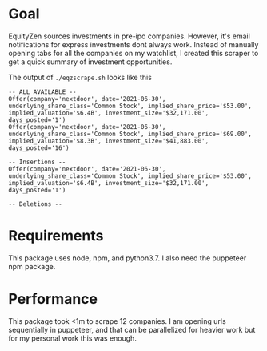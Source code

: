 # Goal

EquityZen sources investments in pre-ipo companies. However, it's email notifications for express investments dont always work. Instead of manually opening tabs for all the companies on my watchlist, I created this scraper to get a quick summary of investment opportunities.

The output of `./eqzscrape.sh` looks like this

```
-- ALL AVAILABLE --
Offer(company='nextdoor', date='2021-06-30', underlying_share_class='Common Stock', implied_share_price='$53.00', implied_valuation='$6.4B', investment_size='$32,171.00', days_posted='1')
Offer(company='nextdoor', date='2021-06-30', underlying_share_class='Common Stock', implied_share_price='$69.00', implied_valuation='$8.3B', investment_size='$41,883.00', days_posted='16')

-- Insertions --
Offer(company='nextdoor', date='2021-06-30', underlying_share_class='Common Stock', implied_share_price='$53.00', implied_valuation='$6.4B', investment_size='$32,171.00', days_posted='1')

-- Deletions --

```

# Requirements

This package uses node, npm, and python3.7. I also need the puppeteer npm package.

# Performance

This package took <1m to scrape 12 companies. I am opening urls sequentially in puppeteer, and that can be parallelized for heavier work but for my personal work this was enough.
